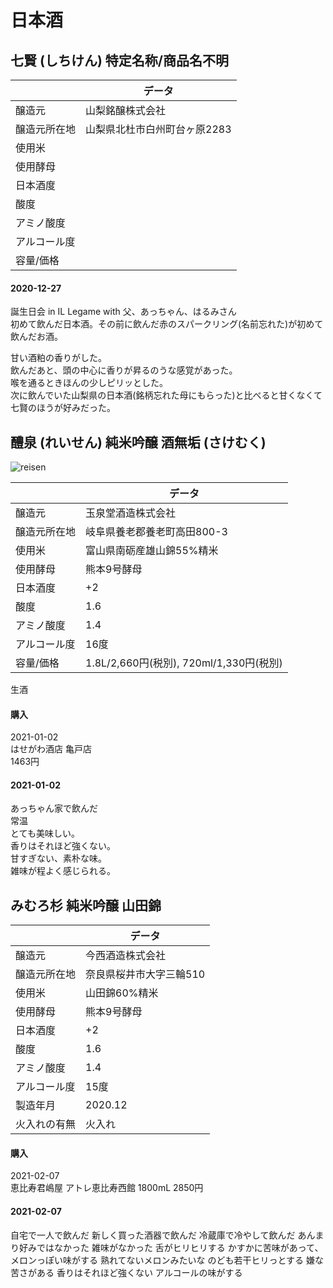 # 日本酒

## 七賢 (しちけん) 特定名称/商品名不明

||データ|
|---|---|
|醸造元|山梨銘醸株式会社|
|醸造元所在地|山梨県北杜市白州町台ヶ原2283|
|使用米||
|使用酵母||
|日本酒度||
|酸度||
|アミノ酸度||
|アルコール度||
|容量/価格||

#### 2020-12-27

誕生日会 in IL Legame with 父、あっちゃん、はるみさん  
初めて飲んだ日本酒。その前に飲んだ赤のスパークリング(名前忘れた)が初めて飲んだお酒。  

甘い酒粕の香りがした。  
飲んだあと、頭の中心に香りが昇るのうな感覚があった。  
喉を通るときほんの少しピリッとした。  
次に飲んでいた山梨県の日本酒(銘柄忘れた母にもらった)と比べると甘くなくて七賢のほうが好みだった。  

## 醴泉 (れいせん) 純米吟醸 酒無垢 (さけむく)

![reisen](https://lh3.googleusercontent.com/D69dC2TVt2fa6Xp-SGq2ZrFLykogtRZ4xNRcEsMtLw28dDWvWQEs18NbtznJC5c-T_1jMfMbmmFbOBCFHXxfcZP3Bm-dLJiS94V5FwtWIs8X1CXJ2NyZd-H8fIUpJksGmXowbGNqxd-oB7C_vUK1BM1wOcaKWMtSiS4JaF7l2mKsHZ4koyJWGmx_CvMIGOb3dgwDWF7xmrA8zBZ_yqpMfw4lZ0x5C7YLlRb5aIOY6DGY-kF_7WqzX3miIK6WEA-n8LOlMovPlVEwiLUtXcqCQk_mMuQOSWORihOXqq5dKuw6Za0zvYCVnZeVd8nZ-ol_8HgOZj1AFFTXQcRJmvKmSJF2bniZX3Ejb_7Ni1yuG1LylMwIZndGjx1aNET-6XIqJ8E_V1Xyll0NYX5J7655eHzWFFKqYCUG_fa-f12AuRzKeK6N70uCFt1fKkDoNlydsIYHhKdqAgVFsU5Y2Fe8yVdCFcNqMclp2eJr6x9qbVM9nroFBgUuWPEvzNIW5XIYfHQpPAfukXWOj_bGxkYR6VEYyZ4FT9bC_HcAnWPW49mmYsZjme239Ff3pZL1EDodwj034xF9JPhZrPkGgryI6z6jucmeev_EV9pCGwHY3Cs-kGqCxy7OiUZfs6pP_IXFYO_1mnx6X6Xmx9VP6gWklqq1Y_lvCgkwVL-4_9Oj75_3XWyD451_NxSpXZUoUw=w709-h944-no?authuser=0)

||データ|
|---|---|
|醸造元|玉泉堂酒造株式会社|
|醸造元所在地|岐阜県養老郡養老町高田800-3|
|使用米|富山県南砺産雄山錦55%精米|
|使用酵母|熊本9号酵母|
|日本酒度|+2|
|酸度|1.6|
|アミノ酸度|1.4|
|アルコール度|16度|
|容量/価格|1.8L/2,660円(税別), 720ml/1,330円(税別)|
生酒

#### 購入

2021-01-02  
はせがわ酒店 亀戸店  
1463円  

#### 2021-01-02

あっちゃん家で飲んだ  
常温  
とても美味しい。  
香りはそれほど強くない。  
甘すぎない、素朴な味。  
雑味が程よく感じられる。  


## みむろ杉 純米吟醸 山田錦

||データ|
|---|---|
|醸造元|今西酒造株式会社|
|醸造元所在地|奈良県桜井市大字三輪510|
|使用米|山田錦60%精米|
|使用酵母|熊本9号酵母|
|日本酒度|+2|
|酸度|1.6|
|アミノ酸度|1.4|
|アルコール度|15度|
|製造年月|2020.12|
|火入れの有無|火入れ|

#### 購入

2021-02-07  
恵比寿君嶋屋 アトレ恵比寿西館
1800mL 2850円  

#### 2021-02-07

自宅で一人で飲んだ
新しく買った酒器で飲んだ
冷蔵庫で冷やして飲んだ
あんまり好みではなかった
雑味がなかった
舌がヒリヒリする
かすかに苦味があって、メロンっぽい味がする
熟れてないメロンみたいな
のども若干ヒリっとする
嫌な苦さがある
香りはそれほど強くない
アルコールの味がする
